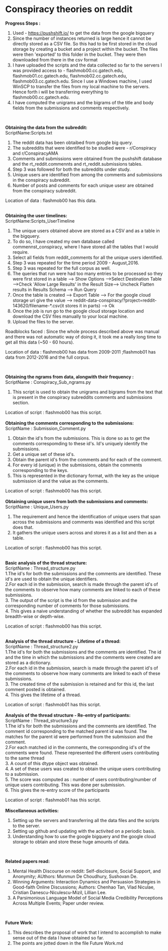 # Conspiracy theories on reddit <br/>
<b>Progress Steps :</b><br/>
1. Used  - https://pushshift.io/ to get the data from the google bigquery<br/>
2. Since the number of instances returned is large hence it cannot be directly stored as a CSV file. So this had to be first stored in the cloud storage by creating a bucket and a project within the bucket. The files were then 'exported' to this folder in the bucket. They were then downloaded from there in the csv format<br/>
3. I have uploaded the scripts and the data collected so far to the servers I was provided access to - flashmob00.cc.gatech.edu, flashmob01.cc.gatech.edu, flashmob02.cc.gatech.edu, flashmob03.cc.gatech.edu. Since I use a Windows machine, I used WinSCP to transfer the files from my local machine to the servers. Hence forth i will be transferring everything to flashmob00.cc.gatech.edu.<br/>
4. I have computed the unigrams and the bigrams of the title and body fields from the submissions and comments respectively.<br/>
<br/>

<b>Obtaining the data from the subreddit:</b> <br/>
ScriptName:Scripts.txt<br/>
1. The reddit data has been obtaibed from google big query.<br/>
2. The subreddits that were identified to be studied were - r/Conspiracy and r/ConspiracyAMA<br/>
3. Comments and submissions were obtained from the pushshift database and the rt_reddit.commennts and rt_reddit.submissions tables.<br/>
4. Step 3 was followed for both the subreddits under study.<br/>
5. Unique users are identified from among the comments and submissions in the conspiracy subreddit.<br/>
6. Number of posts and comments for each unique usesr are obtained from the conspiracy subreddit.<br/>

Location of data : flashmob00 has this data.<br/>
<br/>

<b>Obtaining the user timelines: </b><br/>
ScriptName:Scripts_UserTimeline<br/>
1. The unique users obtained above are stored as a CSV and as a table in the bigquery.<br/>
2. To do so, I have created my own database called commennst_conspiracy, where I have stored all the tables that I would require.<br/>
3. Select all fields from reddit_comments for all the unique users identified.<br/>
4. Step 3 was repeated for the time period 2009 - August,2016.<br/>
5. Step 3 was repeated for the full corpus as well. <br/>
6. The queries that run were had too many entries to be processed so they were first stored in a table --> Show Options 
-->Select Destination Table -->Check 'Allow Large Results' in the Result Size--> Uncheck Flatten results in Results Schema --> Run Query<br/>
7. Once the table is created --> Export Table --> For the google cloud storage uri give the value -->  reddit-data-conspiracy/?project=reddit-143620/filename-*.csv(it stores it in parts) --> Ok <br/>
8. Once the job is run go to the google cloud storage location and download the CSV files manually to your local machine.<br/>
9. Upload the files to the server.<br/>

Roadblocks faced : Since the whole process described above was manual and there was not automatic way of doing it, it took me a really long time to get all this data (~50 - 60 hours).<br/>

Location of data : flashmob00 has data from 2009-2011 ;flashmob01 has data from 2012-2016 and the full corpus.<br/>

<br/>

<b>Obtaining the ngrams from data, alongwith their frequency :</b><br/>
ScriptName : Conspiracy_Sub_ngrams.py<br/>
1. This script is used to obtain the unigrams and bigrams from the text that is present in the conspiracy subreddits comments and submissions section. <br/>

Location of script : flashmob00 has this script.<br/>
<br/>
<b>Obtaining the comments corresponding to the submissions:</b><br/>
ScriptName : Submission_Comment.py<br/>
1. Obtain the id's from the submissions. This is done so as to get the comments correspomding to these id's. Id's uniquely identify the submissions. <br/>
2. Get a unique set of these id's.<br/>
3. Obtain the parent id's from the comments and for each of the comment.<br/>
4. For every id (unique) in the submissions, obtain the comments corresponding to the keys.<br/>
5. This is represented in the dictionary format, with the key as the unique submission id and the value as the comments.<br/>

Location of script : flashmob00 has this script.<br/>
<br/>
<b>Obtaining unique users from both the submissions and comments:</b><br/>
ScriptName : Unique_Users.py<br/>
1. The requirement and hence the identification of unique users that span across the submissions and comments was identified and this script does that.<br/>
2. It gathers the unique users across and stores it as a list and then as a table.<br/>

Location of script : flashmob00 has this script.<br/>
<br/>

<b>Basic analysis of the thread structure:</b><br/>
ScriptName : Thread_structure.py<br/>
1.The id's for both the submissions and the comments are identified. These id's are used to obtain the unique identifiers.<br/>
2.For each id in the submission, search is made through the parent id's of the comments to observe how many comments are linked to each of these submissions.<br/>
3. The output of the script is the id from the submission and the corresponding number of comments for those submissions.<br/>
4. This gives a naive understanding of whether the subreddit has expanded breadth-wise or depth-wise.<br/>

Location of script : flashmob00 has this script.<br/>
<br/>

<b>Analysis of the thread structure - Lifetime of a thread:</b><br/>
ScriptName : Thread_structure2.py<br/>
1.The id's for both the submissions and the comments are identified. The id and the time in which the submissions and the comments were created are stored as a dictionary.<br/>
2.For each id in the submission, search is made through the parent id's of the comments to observe how many comments are linked to each of these submissions.<br/>
3. The created time of the submission is retained and for this id, the last comment posted is obtained.<br/>
4. This gives the lifetime of a thread.<br/>

Location of script : flashmob01 has this script.<br/>
<br/>
<b>Analysis of the thread structure - Re-entry of participants:</b><br/>
ScriptName : Thread_structure3.py<br/>
1.The id's for both the submissions and the comments are identified. The comment id corresponding to the matched parent id was found. The matches for the parent id were performed from the submission and the comment.<br/>
2.For each matched id in the comments, the corresponding id's of the comments were found. These represented the different users contributing to the same thread<br/>
3. A count of this dtype object was obtained.<br/>
4. A set of these users was created to obtain the unique users contributing to a submission.<br/>
5. The score was computed as : number of users contributing/number of unique users contributing. This was done per submission.<br/>
6. This gives the re-entry score of the participants<br/>

Location of script : flashmob01 has this script.<br/>
<br/>
<b>Miscellaneous activities:</b><br/>
1. Setting up the servers and transferring all the data files and the scripts to the server.<br/>
2. Setting up github and updating with the activited on a periodic basis.<br/>
3. Understanding how to use the google bigquery and the google cloud storage to obtain and store these huge amounts of data.<br/>
<br/>

<b>Related papers read:</b><br/>
1. Mental Health Discourse on reddit: Self-disclosure, Social Support, and Anonymity; AUthors: Munmun De Choudhury, Sushovan De.<br/>
2. Winning Arguments: Interaction Dynamics and Persuasion Strategies in Good-faith Online Discussions; Authors: Chenhao Tan,  Vlad Niculae, Cristian Danescu-Niculescu-Mizil, Lillian Lee.<br/>
3. A Parsimonious Language Model of Social Media Credibility Perceptions Across Multiple Events; Paper under review.<br/>
<br/>

<b>Future Work:</b><br/>
1. This describes the proposal of work that I intend to accomplish to make sense out of the data I have obtained so far.<br/>
2. The points are jotted down in the file Future Work.md
<br/>

